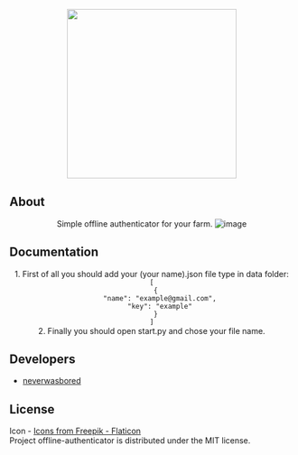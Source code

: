 <p align="center">
      <img src="img/logo.ico" width="300">
</p>

## About
<center>
Simple offline authenticator for your farm.
<img src="https://i.ibb.co/8xDc8jG/image.png" alt="image" border="0">
</center>

## Documentation
<center>
1. First of all you should add your (your name).json file type in data folder:
<code>
[
  {
    "name": "example@gmail.com",
    "key": "example"
  }
]
</code>
<img src="https://i.postimg.cc/j5qt1sYP/1.png" alt="" border="0">
2. Finally you should open start.py and chose your file name.
<img src="https://i.postimg.cc/B6h49dJy/3.png" alt="" border="0">
</center>

## Developers

- [neverwasbored](https://github.com/neverwasbored)

## License

Icon - <a href="https://www.flaticon.com/ru/free-icons/" title="красочный иконки">Icons from Freepik - Flaticon</a> <br>
Project offline-authenticator is distributed under the MIT license. 
